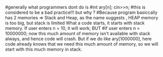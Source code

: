 #generally what programmers dont do is
#int ary[n]; cin>>n;
#this is considered to be a bad practice!!! but why ?
#Because program basiccally has 2 memories => Stack and Heap, as the name suggests , HEAP memory is too big, but stack is limited
What a code starts, it starts with stack memory. If user enters n = 10, it will work;
BUT
#if user enters n = 10000000;
now this much amount of memory isn't available with stack always, and hence code will crash. But if we do like ary[1000000], here code already knows that we need this much amount of memory, so we will start with this much memory in stack.
